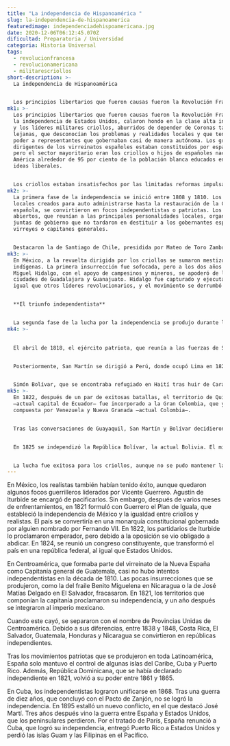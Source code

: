 ```yaml
---
title: "La independencia de Hispanoamérica "
slug: la-independencia-de-hispanoamerica
featuredimage: independenciadehispoamericana.jpg
date: 2020-12-06T06:12:45.070Z
dificultad: Preparatoria / Universidad
categoria: Historia Universal
tags:
  - revolucionfrancesa
  - revolucionamericana
  - militarescriollos
short-description: >-
  La independencia de Hispanoamérica 


  Los principios libertarios que fueron causas fueron la Revolución Francesa y la independencia de Estados Unidos
mk1: >-
  Los principios libertarios que fueron causas fueron la Revolución Francesa y
  la independencia de Estados Unidos, calaron hondo en la clase alta intelectual
  y los líderes militares criollos, aburridos de depender de Coronas tan
  lejanas, que desconocían los problemas y realidades locales y que tenían en el
  poder a representantes que gobernaban casi de manera autónoma. Los grupos
  dirigentes de los virreinatos españoles estaban constituidos por españoles,
  pero el sector mayoritario eran los criollos o hijos de españoles nacidos en
  América alrededor de 95 por ciento de la población blanca educados en las
  ideas liberales.


  Los criollos estaban insatisfechos por las limitadas reformas impulsadas por la monarquía española, y vieron en la independencia de Estados Unidos y en la Revolución Francesa buenos ejemplos a imitar La invasión napoleónica de España precipitó los acontecimientos. El rey Fernando VII fue obligado a abdicar en Napoleón Bonaparte en  1808. El trono quedó en manos de su hermano José Bonaparte.
mk2: >-
  La primera fase de la independencia se inició entre 1808 y 1810. Los gobiernos
  locales creados para auto administrarse hasta la restauración de la Corona
  española, se convirtieron en focos independentistas o patriotas. Los cabildos
  abiertos, que reunían a las principales personalidades locales, organizaron
  juntas de gobierno que no tardaron en destituir a los gobernantes españoles:
  virreyes o capitanes generales.


  Destacaron la de Santiago de Chile, presidida por Mateo de Toro Zambrano; Buenos Aires, encabezada por Cornelio Saavedra, que destituyó al virrey Vicente Emparán. Por el contrario, las juntas fracasaron en Quito, Lima y La Paz. Caso aparte fue Asunción, donde la junta presidida por el gobernador Bernardo de Velasco se declaró fiel al rey Fernando VII.
mk3: >-
  En México, a la revuelta dirigida por los criollos se sumaron mestizos e
  indígenas. La primera insurrección fue sofocada, pero a los dos años el cura
  Miguel Hidalgo, con el apoyo de campesinos y mineros, se apoderó de las
  ciudades de Guadalajara y Guanajuato. Hidalgo fue capturado y ejecutado, al
  igual que otros líderes revolucionarios, y el movimiento se derrumbó


  **El triunfo independentista**


  La segunda fase de la lucha por la independencia se produjo durante la década de 181O. Además de la región del Río de la Plata, los independentistas solo tenían el control de algunas zonas de Venezuela y México. Sin embargo, no desistieron de su lucha. José de San Martín, desde el río de la Plata, y Simón Bolívar desde el norte, unieron sus fuerzas para derribar al poderío español en Sudamérica. Mientras tanto, Vicente Guerrero luchaba por la liberación de México.
mk4: >-
  

  El abril de 1818, el ejército patriota, que reunía a las fuerzas de San Martín y Bernardo O’Higgins, venció a los realistas en la batalla de Maipú. Con el triunfo, Chile afianzó su independencia –declarada el 12 de febrero de 1818–.


  Posteriormente, San Martín se dirigió a Perú, donde ocupó Lima en 1821. Pese a que los realistas aún se mantenían en el puerto de Callao, Perú se declaró independiente.


  Simón Bolívar, que se encontraba refugiado en Haití tras huir de Caracas, preparó la conquista de Venezuela. En 1817 emprendió su campaña libertadora en la región del río Orinoco, estableciendo su centro de operaciones en la ciudad de Angostura –que luego fue llamada Ciudad Bolívar–. Después de cruzar los Andes, en agosto de 1819 venció a los españoles en Boyacá y ocupó Bogotá, tras lo que se proclamó la República de Colombia, cuyo primer presidente fue Bolívar. En 1821, con el triunfo de Carabobo, acabó con los realistas en la región.
mk5: >-
  En 1822, después de un par de exitosas batallas, el territorio de Quito
  –actual capital de Ecuador– fue incorporado a la Gran Colombia, que ya estaba
  compuesta por Venezuela y Nueva Granada –actual Colombia–.


  Tras las conversaciones de Guayaquil, San Martín y Bolívar decidieron reemprender la lucha contra las fuerzas realistas que aún permanecían en Perú. El 9 de diciembre de 1824, Antonio José de Sucre, lugarteniente de Bolívar que también había ayudado a liberar Quito, derrotó a los realistas en Ayacucho.


  En 1825 se independizó la República Bolívar, la actual Bolivia. El mismo año, Uruguay, que desde 1821 formaba parte de Brasil, fue ocupado por el ejército de Juan Antonio Lavalleja, quien proclamó su independencia.


  La lucha fue exitosa para los criollos, aunque no se pudo mantener la unidad de América del Sur como algunos pretendían. Paraguay se había separado de las Provincias del Río de la Plata y estuvo gobernado por el francés Gaspar Rodríguez entre 1814 y 1840. En 1829, Venezuela se separó de la Gran Colombia. Lo mismo hizo Ecuador al año siguiente.
---
```



En México, los realistas también habían tenido éxito, aunque quedaron algunos focos guerrilleros liderados por Vicente Guerrero. Agustín de Iturbide se encargó de pacificarlos. Sin embargo, después de varios meses de enfrentamientos, en 1821 formuló con Guerrero el Plan de Iguala, que estableció la independencia de México y la igualdad entre criollos y realistas. El país se convertiría en una monarquía constitucional gobernada por alguien nombrado por Fernando VII. En 1822, los partidarios de Iturbide lo proclamaron emperador, pero debido a la oposición se vio obligado a abdicar. En 1824, se reunió un congreso constituyente, que transformó el país en una república federal, al igual que Estados Unidos.

En Centroamérica, que formaba parte del virreinato de la Nueva España como Capitanía general de Guatemala, casi no hubo intentos independentistas en la década de 1810. Las pocas insurrecciones que se produjeron, como la del fraile Benito Miguelena en Nicaragua o la de José Matías Delgado en El Salvador, fracasaron. En 1821, los territorios que componían la capitanía proclamaron su independencia, y un año después se integraron al imperio mexicano.

Cuando este cayó, se separaron con el nombre de Provincias Unidas de Centroamérica. Debido a sus diferencias, entre 1838 y 1848, Costa Rica, El Salvador, Guatemala, Honduras y Nicaragua se convirtieron en repúblicas independientes.

Tras los movimientos patriotas que se produjeron en toda Latinoamérica, España solo mantuvo el control de algunas islas del Caribe, Cuba y Puerto Rico. Además, República Dominicana, que se había declarado independiente en 1821, volvió a su poder entre 1861 y 1865.

En Cuba, los independentistas lograron unificarse en 1868. Tras una guerra de diez años, que concluyó con el Pacto de Zanjón, no se logró la independencia. En 1895 estalló un nuevo conflicto, en el que destacó José Martí. Tres años después vino la guerra entre España y Estados Unidos, que los peninsulares perdieron. Por el tratado de París, España renunció a Cuba, que logró su independencia, entregó Puerto Rico a Estados Unidos y perdió las islas Guam y las Filipinas en el Pacífico.